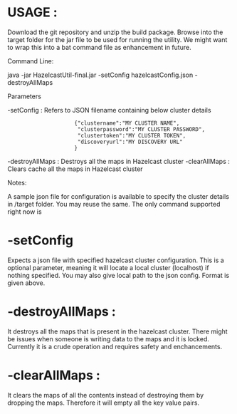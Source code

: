 # USAGE :

Download the git repository and unzip the build package. Browse into the target folder for the jar file to be used for running the utility. 
We might want to wrap this into a bat command file as enhancement in future.

Command Line: 

java -jar HazelcastUtil-final.jar -setConfig  hazelcastConfig.json -destroyAllMaps

Parameters 

-setConfig : Refers to JSON filename containing below cluster details

                         {"clustername":"MY CLUSTER NAME",
                          "clusterpassword":"MY CLUSTER PASSWORD",
                          "clustertoken":"MY CLUSTER TOKEN",
                          "discoveryurl":"MY DISCOVERY URL"
                         }
                         
-destroyAllMaps : Destroys all the maps in Hazelcast cluster
-clearAllMaps : Clears cache all the maps in Hazelcast cluster

Notes:

A sample json file for configuration is available to specify the cluster details in /target folder. You may reuse the same.
The only command supported right now is 

# -setConfig

Expects a json file with specified hazelcast cluster configuration. This is a optional parameter, meaning it will locate a local cluster 
(localhost) if nothing specified. You may also give local path to the json config. Format is given above.

# -destroyAllMaps :

It destroys all the maps that is present in the hazelcast cluster. There might be issues when someone is writing data to the maps 
and it is locked. Currently it is a crude operation and requires safety and enchancements.

# -clearAllMaps :

It clears the maps of all the contents instead of destroying them by dropping the maps. Therefore it will empty all the key value pairs.



